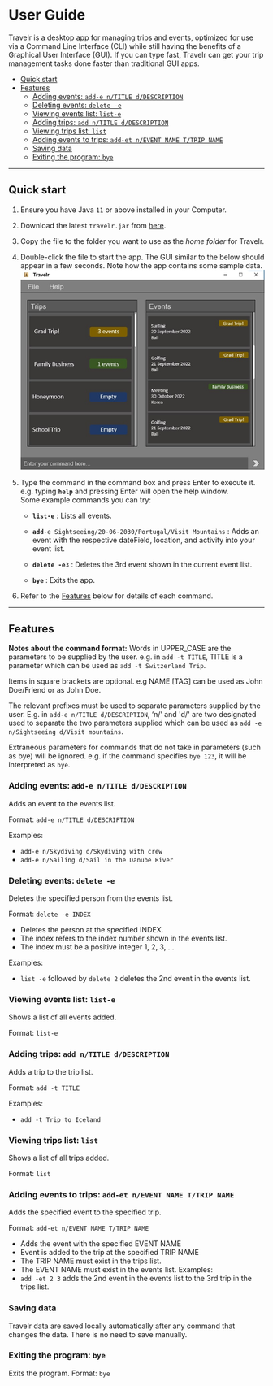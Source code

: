 # User Guide
Travelr is a desktop app for managing trips and events, optimized for use via a Command Line Interface (CLI) while still having the benefits of a Graphical User Interface (GUI). If you can type fast, Travelr can get your trip management tasks done faster than traditional GUI apps.

- [Quick start](#quick-start)
- [Features](#features)
  * [Adding events: `add-e n/TITLE d/DESCRIPTION`](#adding-events-add-e-ntitle-ddescription)
  * [Deleting events: `delete -e`](#deleting-events-delete--e)
  * [Viewing events list: `list-e`](#viewing-events-list-list-e)
  * [Adding trips: `add n/TITLE d/DESCRIPTION`](#adding-trips-add-ntitle-ddescription)
  * [Viewing trips list: `list`](#viewing-trips-list-list)
  * [Adding events to trips: `add-et n/EVENT NAME T/TRIP NAME`](#adding-events-to-trips-add-et-nevent-name-ttrip-name)
  * [Saving data](#saving-data)
  * [Exiting the program: `bye`](#exiting-the-program-bye)

--------------------------------------------------------------------------------------------------------------------

## Quick start

1. Ensure you have Java `11` or above installed in your Computer.
2. Download the latest `travelr.jar` from [here](https://github.com/AY2223S1-CS2103T-W17-1/tp/releases).
3. Copy the file to the folder you want to use as the _home folder_ for Travelr.
4. Double-click the file to start the app. The GUI similar to the below should appear in a few seconds. Note how the app contains some sample data.<br>
   ![Ui](images/Ui.png)
5. Type the command in the command box and press Enter to execute it. e.g. typing **`help`** and pressing Enter will open the help window.<br>
   Some example commands you can try:

   * **`list-e`** : Lists all events.

   * **`add`**`-e Sightseeing/20-06-2030/Portugal/Visit Mountains` : Adds an event with the respective dateField, location, and activity into your event list.

   * **`delete -e`**`3` : Deletes the 3rd event shown in the current event list.

   * **`bye`** : Exits the app.
6. Refer to the [Features](#features) below for details of each command.

--------------------------------------------------------------------------------------------------------------------

## Features
**Notes about the command format:**
Words in UPPER_CASE are the parameters to be supplied by the user.
e.g. in `add -t TITLE`, TITLE is a parameter which can be used as `add -t Switzerland Trip`.

Items in square brackets are optional.
e.g NAME [TAG] can be used as John Doe/Friend or as John Doe.

The relevant prefixes must be used to separate parameters supplied by the user.
E.g. in `add-e n/TITLE d/DESCRIPTION`, ‘n/’  and 'd/' are two designated used to separate the two parameters supplied which can be used as `add -e n/Sightseeing d/Visit mountains`.

Extraneous parameters for commands that do not take in parameters (such as bye) will be ignored.
e.g. if the command specifies `bye 123`, it will be interpreted as `bye`.

### Adding events: `add-e n/TITLE d/DESCRIPTION`
Adds an event to the events list.

Format: `add-e n/TITLE d/DESCRIPTION`

Examples:
- `add-e n/Skydiving d/Skydiving with crew`
- `add-e n/Sailing d/Sail in the Danube River`

### Deleting events: `delete -e`
Deletes the specified person from the events list.

Format: `delete -e INDEX`
- Deletes the person at the specified INDEX.
- The index refers to the index number shown in the events list.
- The index must be a positive integer 1, 2, 3, …

Examples:
- `list -e` followed by `delete 2` deletes the 2nd event in the events list.

### Viewing events list: `list-e`
Shows a list of all events added.

Format: `list-e`

### Adding trips: `add n/TITLE d/DESCRIPTION`
Adds a trip to the trip list.

Format: `add -t TITLE`

Examples:
- `add -t Trip to Iceland`

### Viewing trips list: `list`
Shows a list of all trips added.

Format: `list`

### Adding events to trips: `add-et n/EVENT NAME T/TRIP NAME`
Adds the specified event to the specified trip.

Format: `add-et n/EVENT NAME T/TRIP NAME`
- Adds the event with the specified EVENT NAME
- Event is added to the trip at the specified TRIP NAME
- The TRIP NAME must exist in the trips list.
- The EVENT NAME must exist in the events list.
Examples:
- `add -et 2 3` adds the 2nd event in the events list to the 3rd trip in the trips list.

### Saving data
Travelr data are saved locally automatically after any command that changes the data. There is no need to save manually.

### Exiting the program: `bye`
Exits the program.
Format: `bye`

